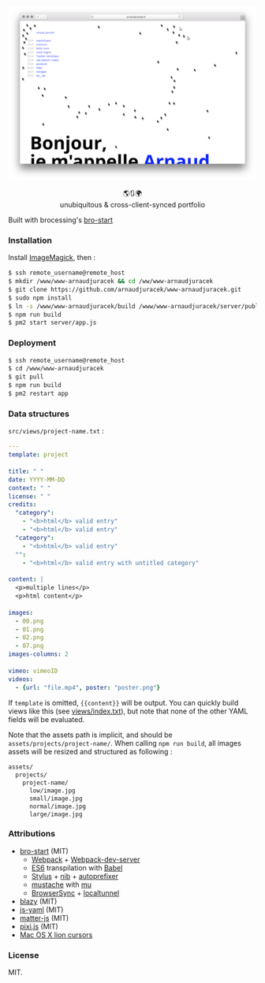 ![preview](preview.png?raw=true "preview")

<p align="center">
🌎🔃🌍<br>unubiquitous & cross-client-synced portfolio
</p>

Built with brocessing's [bro-start](https://github.com/brocessing/bro-start/)

### Installation

Install [ImageMagick](https://github.com/ImageMagick/ImageMagick), then :

```bash
$ ssh remote_username@remote_host
$ mkdir /www/www-arnaudjuracek && cd /ww/www-arnaudjuracek
$ git clone https://github.com/arnaudjuracek/www-arnaudjuracek.git
$ sudo npm install
$ ln -s /www/www-arnaudjuracek/build /www/www-arnaudjuracek/server/public
$ npm run build
$ pm2 start server/app.js
```

### Deployment
```bash
$ ssh remote_username@remote_host 
$ cd /www/www-arnaudjuracek
$ git pull
$ npm run build
$ pm2 restart app
```

### Data structures

`src/views/project-name.txt` :

```YAML
---
template: project

title: " "
date: YYYY-MM-DD
context: " "
license: " "
credits:
  "category":
    - "<b>html</b> valid entry"
    - "<b>html</b> valid entry"
  "category":
    - "<b>html</b> valid entry"
  "":
    - "<b>html</b> valid entry with untitled category"

content: |
  <p>multiple lines</p>
  <p>html content</p>

images:
  - 00.png
  - 01.png
  - 02.png
  - 07.png
images-columns: 2

vimeo: vimeoID
videos:
  - {url: "file.mp4", poster: "poster.png"}
```

If `template` is omitted, `{{content}}` will be output. You can quickly build views like this (see [views/index.txt](src/views/index.txt)), but note that none of the other YAML fields will be evaluated.

Note that the assets path is implicit, and should be `assets/projects/project-name/`. 
When calling `npm run build`, all images assets will be resized and structured as following : 
```
assets/
  projects/
    project-name/
      low/image.jpg
      small/image.jpg
      normal/image.jpg
      large/image.jpg
```

### Attributions
- [bro-start](https://github.com/brocessing/bro-start/) (MIT)
  - [Webpack](https://github.com/webpack/webpack) + [Webpack-dev-server](https://github.com/webpack/webpack-dev-server)
  - [ES6](https://github.com/lukehoban/es6features#readme) transpilation with [Babel](https://github.com/babel/babel)
  - [Stylus](https://github.com/stylus/stylus/) + [nib](https://github.com/tj/nib) + [autoprefixer](https://github.com/jescalan/autoprefixer-stylus)
  - [mustache](https://mustache.github.io/) with [mu](https://github.com/raycmorgan/Mu)
  - [BrowserSync](https://github.com/BrowserSync/browser-sync) + [localtunnel](https://github.com/localtunnel/localtunnel)
- [blazy](https://github.com/dinbror/blazy) (MIT)
- [js-yaml](https://github.com/nodeca/js-yaml) (MIT)
- [matter-js](https://github.com/liabru/matter-js) (MIT)
- [pixi.js](https://github.com/pixijs/pixi.js) (MIT)
- [Mac OS X lion cursors](http://tobiasahlin.com/blog/common-mac-os-x-lion-cursors/)

### License
MIT.
